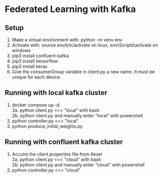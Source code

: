 # Federated Learning with Kafka

## Setup
1. Make a virtual environment with: python -m venv env  
2. Activate with: source env/bin/activate on linux, env\Scripts\activate on windows  
3. pip3 install confluent-kafka
4. pip3 install tensorflow
5. pip3 install keras
6. Give the consumerGroup variable in client.py a new name. It must be unique for each device.

## Running with local kafka cluster
1. docker compose up -d  
2a. python client.py <<< "local" with bash  
2b. python client.py and manually enter "local" with powershell  
3. python controller.py <<< "local"
4. python produce_initial_weights.py  

## Running with confluent kafka cluster 
1. Accuire the client.properties file from Aksel  
2a. python client.py <<< "cloud" with bash  
2b. python client.py and manually enter "cloud" with powershell  
3. python controller.py <<< "cloud"